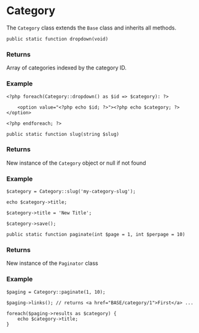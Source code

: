 # Category

The `Category` class extends the `Base` class and inherits all methods.

`public static function dropdown(void)`

### Returns

Array of categories indexed by the category ID.

### Example

	<?php foreach(Category::dropdown() as $id => $category): ?>

		<option value="<?php echo $id; ?>"><?php echo $category; ?></option>

	<?php endforeach; ?>


`public static function slug(string $slug)`

### Returns

New instance of the `Category` object or null if not found

### Example

	$category = Category::slug('my-category-slug');

	echo $category->title;

	$category->title = 'New Title';

	$category->save();


`public static function paginate(int $page = 1, int $perpage = 10)`

### Returns

New instance of the `Paginator` class

### Example

	$paging = Category::paginate(1, 10);

	$paging->links(); // returns <a href="BASE/category/1">First</a> ...

	foreach($paging->results as $category) {
		echo $category->title;
	}